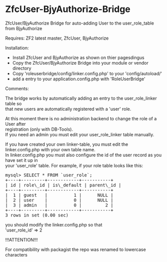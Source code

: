 ZfcUser-BjyAuthorize-Bridge
===========================

ZfcUser/BjyAuthorize Bridge for auto-adding User to the user_role_table from BjyAuthorize

Requires: ZF2 latest master,
          ZfcUser,
          BjyAuthorize

Installation:

- Install ZfcUser and BjyAuthorize as shown on thier pagesdingus
- Copy the ZfcUser/BjyAuthorize Bridge into your module or vendor directory
- Copy 'roleuserbridge/config/linker.config.php' to your 'config/autoload/'
- add a entry to your application.config.php with 'RoleUserBridge'

Comments:

The bridge works by automatically adding an entry to the user\_role\_linker table so   
that new users are automatically registered with a 'user' role.  
  
At this moment there is no administration backend to change the role of a User after  
registration (only with DB-Tools).  
If you need an admin you must edit your user\_role\_linker table manually.  
  
If you have created your own linker-table, you must edit the linker.config.php with your own table name.  
In linker.config.php you must also configure the id of the user record as you have set it up in  
your 'user_role' table. For example, if your role table looks like this:  

<pre>
mysql> SELECT * FROM `user_role`;
+----+---------+------------+-----------+
| id | role\_id | is\_default | parent\_id |
+----+---------+------------+-----------+
|  1 | guest   |          1 |      NULL |
|  2 | user    |          0 |      NULL |
|  3 | admin   |          0 |         2 |
+----+---------+------------+-----------+
3 rows in set (0.00 sec)
</pre>
you should modify the linker.config.php so that  
'user\_role\_id' => 2

!!!ATTENTION!!!

For compatibility with packagist the repo was renamed to lowercase characters